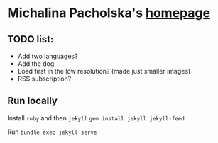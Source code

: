# Michalina Pacholska's [homepage](https://micha7a.github.io/)

## TODO list:
- Add two languages?
- Add the dog
- Load first in the low resolution? (made just smaller images)
- RSS subscription?


## Run locally

Install `ruby` and then `jekyll`
```gem install jekyll jekyll-feed```

Run 
```bundle exec jekyll serve```
